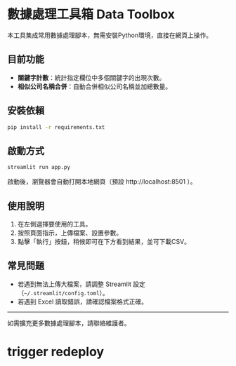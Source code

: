 # 數據處理工具箱 Data Toolbox

本工具集成常用數據處理腳本，無需安裝Python環境，直接在網頁上操作。

## 目前功能
- **關鍵字計數**：統計指定欄位中多個關鍵字的出現次數。
- **相似公司名稱合併**：自動合併相似公司名稱並加總數量。

## 安裝依賴

```bash
pip install -r requirements.txt
```

## 啟動方式

```bash
streamlit run app.py
```

啟動後，瀏覽器會自動打開本地網頁（預設 http://localhost:8501 ）。

## 使用說明
1. 在左側選擇要使用的工具。
2. 按照頁面指示，上傳檔案、設置參數。
3. 點擊「執行」按鈕，稍候即可在下方看到結果，並可下載CSV。

## 常見問題
- 若遇到無法上傳大檔案，請調整 Streamlit 設定（`~/.streamlit/config.toml`）。
- 若遇到 Excel 讀取錯誤，請確認檔案格式正確。

---
如需擴充更多數據處理腳本，請聯絡維護者。

# trigger redeploy 